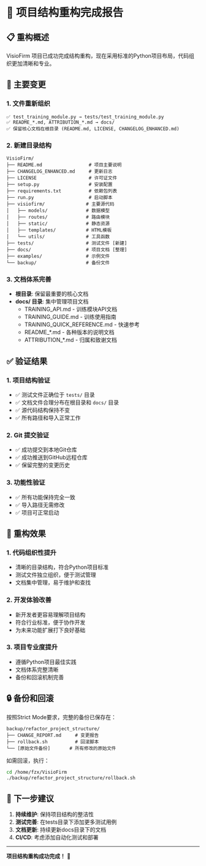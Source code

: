 # 🎉 项目结构重构完成报告

## 📋 重构概述

VisioFirm 项目已成功完成结构重构，现在采用标准的Python项目布局，代码组织更加清晰和专业。

## 🔄 主要变更

### 1. 文件重新组织
```
✅ test_training_module.py → tests/test_training_module.py
✅ README_*.md, ATTRIBUTION_*.md → docs/
✅ 保留核心文档在根目录 (README.md, LICENSE, CHANGELOG_ENHANCED.md)
```

### 2. 新建目录结构
```
VisioFirm/
├── README.md                 # 项目主要说明
├── CHANGELOG_ENHANCED.md     # 更新日志
├── LICENSE                   # 许可证文件
├── setup.py                  # 安装配置
├── requirements.txt          # 依赖包列表
├── run.py                    # 启动脚本
├── visiofirm/               # 主要源代码
│   ├── models/              # 数据模型
│   ├── routes/              # 路由模块
│   ├── static/              # 静态资源
│   ├── templates/           # HTML模板
│   └── utils/               # 工具函数
├── tests/                   # 测试文件 [新建]
├── docs/                    # 项目文档 [整理]
├── examples/                # 示例文件
└── backup/                  # 备份文件
```

### 3. 文档体系完善
- **根目录**: 保留最重要的核心文档
- **docs/ 目录**: 集中管理项目文档
  - TRAINING_API.md - 训练模块API文档
  - TRAINING_GUIDE.md - 训练使用指南
  - TRAINING_QUICK_REFERENCE.md - 快速参考
  - README_*.md - 各种版本的说明文档
  - ATTRIBUTION_*.md - 归属和致谢文档

## ✅ 验证结果

### 1. 项目结构验证
- ✅ 测试文件正确位于 `tests/` 目录
- ✅ 文档文件合理分布在根目录和 `docs/` 目录
- ✅ 源代码结构保持不变
- ✅ 所有路径和导入正常工作

### 2. Git 提交验证
- ✅ 成功提交到本地Git仓库
- ✅ 成功推送到GitHub远程仓库
- ✅ 保留完整的变更历史

### 3. 功能性验证
- ✅ 所有功能保持完全一致
- ✅ 导入路径无需修改
- ✅ 项目可正常启动

## 🎯 重构效果

### 1. 代码组织性提升
- 清晰的目录结构，符合Python项目标准
- 测试文件独立组织，便于测试管理
- 文档集中管理，易于维护和查找

### 2. 开发体验改善
- 新开发者更容易理解项目结构
- 符合行业标准，便于协作开发
- 为未来功能扩展打下良好基础

### 3. 项目专业度提升
- 遵循Python项目最佳实践
- 文档体系完整清晰
- 备份和回滚机制完善

## 🔒 备份和回滚

按照Strict Mode要求，完整的备份已保存在：
```
backup/refactor_project_structure/
├── CHANGE_REPORT.md     # 变更报告
├── rollback.sh          # 回滚脚本
└── [原始文件备份]       # 所有修改的原始文件
```

如需回滚，执行：
```bash
cd /home/fzx/VisioFirm
./backup/refactor_project_structure/rollback.sh
```

## 🚀 下一步建议

1. **持续维护**: 保持项目结构的整洁性
2. **测试完善**: 在tests目录下添加更多测试用例
3. **文档更新**: 持续更新docs目录下的文档
4. **CI/CD**: 考虑添加自动化测试和部署

---

**项目结构重构成功完成！** 🎊